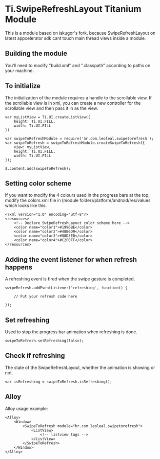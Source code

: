 Ti.SwipeRefreshLayout Titanium Module
===========================================

This is a module based on iskugor's fork, because SwipeRefreshLayout on latest appcelerator sdk cant touch main thread views inside a module.

Building the module
-----------
You'll need to modify "build.xml" and ".classpath" according to paths on your machine.
	

To initialize
-----------
The initialization of the module requires a handle to the scrollable view. If the scrollable view is in xml, you can create a new controller for the scrollable view and then pass it in as the view.

	var myListView = Ti.UI.createListView({
		height: Ti.UI.FILL,
		width: Ti.UI.FILL
	})

	var swipeToRefreshModule = require('br.com.leoleal.swipetorefresh');
	var swipeToRefresh = swipeToRefreshModule.createSwipeToRefresh({
		view: myListView,
		height: Ti.UI.FILL,
		width: Ti.UI.FILL
	});

	$.content.add(swipeToRefresh);

Setting color scheme
-----------
If you want to modify the 4 colours used in the progress bars at the top, modify the colors.xml file in (module folder)/platform/android/res/values which looks like this.

	<?xml version="1.0" encoding="utf-8"?>
	<resources>
		<!-- Declare SwipeRefreshLayout color scheme here -->
		<color name="color1">#1996BE</color>
		<color name="color2">#48B6D9</color>
		<color name="color3">#80D3ED</color>
		<color name="color4">#C2F0FF</color>
	</resources>

Adding the event listener for when refresh happens
-----------
A refreshing event is fired when the swipe gesture is completed.

	swipeRefresh.addEventListener('refreshing', function() {

		// Put your refresh code here
	
	});

Set refreshing
-----------
Used to stop the progress bar animation when refreshing is done.

	swipeToRefresh.setRefreshing(false);

Check if refreshing
-----------
The state of the SwipeRefreshLayout, whether the animation is showing or not.

	var isRefreshing = swipeToRefresh.isRefreshing();

Alloy
-----------
Alloy usage example:

	<Alloy>
		<Window>
			<SwipeToRefresh module="br.com.leoleal.swipetorefresh">
				<ListView>
					<!-- listview tags -->
				</ListView>
			</SwipeToRefresh>
		</Window>
	</Alloy>
